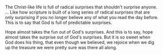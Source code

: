 The Christ-like life is full of radical surprises that shouldn't surprise anyone. ... Like how scripture is built of a long series of radical surprises that are only surprising if you no longer believe any of what you read the day before. This is to say that God is full of predictable surprises.

Hope almost takes the fun out of God's surprises. And this is to say, hope almost takes the surprise out of God's surprises. But it is so sweet when God does his thing, that even though we believed, we rejoice when we dig up the treasure we were pretty sure was there all along.